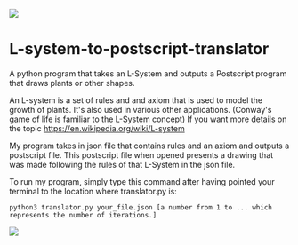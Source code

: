 ![](https://i.ibb.co/yPFQFtj/rsz-202002021605511000.jpg)

# L-system-to-postscript-translator
A python program that takes an L-System and outputs a Postscript program that draws plants or other shapes.

An L-system is a set of rules and and axiom that is used to model the growth of plants. It's also used in various other applications. (Conway's game of life is familiar to the L-System concept) If you want more details on the topic https://en.wikipedia.org/wiki/L-system


My program takes in json file that contains rules and an axiom and outputs a postscript file.
This postscript file when opened presents a drawing that was made following the rules of that L-System in the json file.

To run my program, simply type this command after having pointed your terminal to the location where translator.py is:

`python3 translator.py your_file.json [a number from 1 to ... which represents the number of iterations.]`

![](https://i.ibb.co/g9hF6jL/202002021605511001.jpg)
